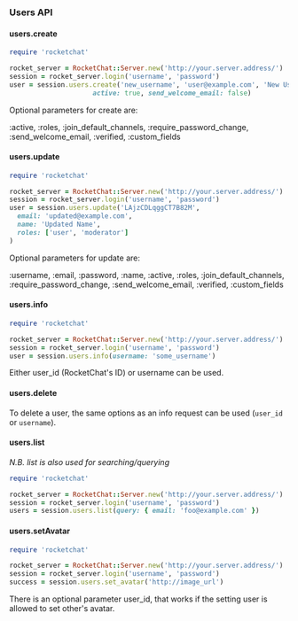 ### Users API

#### users.create

```ruby
require 'rocketchat'

rocket_server = RocketChat::Server.new('http://your.server.address/')
session = rocket_server.login('username', 'password')
user = session.users.create('new_username', 'user@example.com', 'New User', '123456',
                     active: true, send_welcome_email: false)
```

Optional parameters for create are:

:active, :roles, :join_default_channels, :require_password_change, :send_welcome_email, :verified, :custom_fields


#### users.update

```ruby
require 'rocketchat'

rocket_server = RocketChat::Server.new('http://your.server.address/')
session = rocket_server.login('username', 'password')
user = session.users.update('LAjzCDLqggCT7B82M',
  email: 'updated@example.com',
  name: 'Updated Name',
  roles: ['user', 'moderator']
)
```

Optional parameters for update are:

:username, :email, :password, :name, :active, :roles, :join_default_channels, :require_password_change, :send_welcome_email, :verified, :custom_fields


#### users.info

```ruby
require 'rocketchat'

rocket_server = RocketChat::Server.new('http://your.server.address/')
session = rocket_server.login('username', 'password')
user = session.users.info(username: 'some_username')
```

Either user_id (RocketChat's ID) or username can be used.


#### users.delete

To delete a user, the same options as an info request can be used (`user_id` or `username`).


#### users.list

_N.B. list is also used for searching/querying_ 

```ruby
require 'rocketchat'

rocket_server = RocketChat::Server.new('http://your.server.address/')
session = rocket_server.login('username', 'password')
users = session.users.list(query: { email: 'foo@example.com' })
```


#### users.setAvatar

```ruby
require 'rocketchat'

rocket_server = RocketChat::Server.new('http://your.server.address/')
session = rocket_server.login('username', 'password')
success = session.users.set_avatar('http://image_url')
```

There is an optional parameter user_id, that works if the setting user is allowed to set other's avatar.
